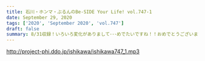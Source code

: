 ```yaml
---
title: 石川・ホンマ・ぶるんのBe-SIDE Your Life! vol.747-1
date: September 29, 2020
tags: ['2020', 'September 2020', 'vol.747']
draft: false
summary: 8/31収録！いろいろ変化がありまして･･･めでたいですね！！おめでとうございます！！
---
```


http://project-phi.ddo.jp/ishikawa/ishikawa747_1.mp3